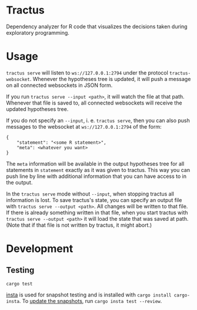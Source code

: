 # Tractus
Dependency analyzer for R code that visualizes the decisions taken during exploratory programming.

# Usage
`tractus serve` will listen to `ws://127.0.0.1:2794` under the protocol `tractus-websocket`. Whenever the hypotheses tree is updated, it will push a message on all connected websockets in JSON form.

If you run `tractus serve --input <path>`, it will watch the file at that path. Whenever that file is saved to, all connected websockets will receive the updated hypotheses tree.

If you do not specify an `--input`, i. e. `tractus serve`, then you can also push messages to the websocket at `ws://127.0.0.1:2794` of the form:
```
{
    "statement": "<some R statement>",
    "meta": <whatever you want>
}
```
The `meta` information will be available in the output hypotheses tree for all statements in `statement` exactly as it was given to tractus. This way you can push line by line with additional information that you can have access to in the output.

In the `tractus serve` mode without `--input`, when stopping tractus all information is lost. To save tractus's state, you can specify an output file with `tractus serve --output <path>`. All changes will be written to that file. If there is already something written in that file, when you start tractus with `tractus serve --output <path>` it will load the state that was saved at path. (Note that if that file is not written by tractus, it might abort.)

# Development
## Testing
```
cargo test
```

[insta](https://docs.rs/insta/) is used for snapshot testing and is installed with `cargo install cargo-insta`. To [update the snapshots](https://docs.rs/insta/0.8.2/insta/#snapshot-updating), run `cargo insta test --review`.
